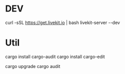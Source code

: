 # DEV

curl -sSL https://get.livekit.io | bash
livekit-server --dev



# Util

cargo install cargo-audit
cargo install cargo-edit

cargo upgrade
cargo audit
